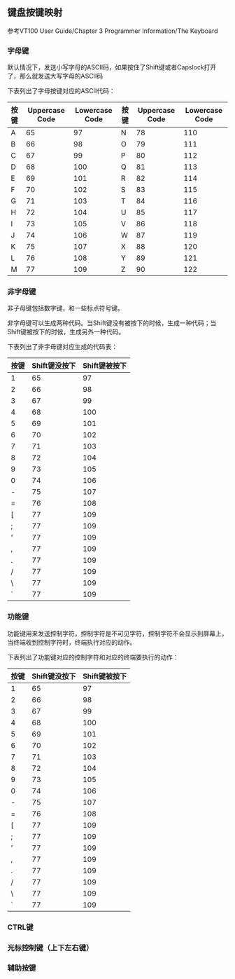 ## 键盘按键映射

参考VT100 User Guide/Chapter 3 Programmer Information/The Keyboard

### 字母键
默认情况下，发送小写字母的ASCII码，如果按住了Shift键或者Capslock打开了，那么就发送大写字母的ASCII码

下表列出了字母按键对应的ASCII代码：

| 按键 | Uppercase Code | Lowercase Code  | 按键 | Uppercase Code | Lowercase Code |
| :--- | ---------------| --------------- | ---- | -------------- | -------------- |
| A    | 65             | 97              | N    | 78             | 110            |
| B    | 66             | 98              | O    | 79             | 111            |
| C    | 67             | 99              | P    | 80             | 112            |
| D    | 68             | 100             | Q    | 81             | 113            |
| E    | 69             | 101             | R    | 82             | 114            |
| F    | 70             | 102             | S    | 83             | 115            |
| G    | 71             | 103             | T    | 84             | 116            |
| H    | 72             | 104             | U    | 85             | 117            |
| I    | 73             | 105             | V    | 86             | 118            |
| J    | 74             | 106             | W    | 87             | 119            |
| K    | 75             | 107             | X    | 88             | 120            |
| L    | 76             | 108             | Y    | 89             | 121            |
| M    | 77             | 109             | Z    | 90             | 122            |


### 非字母键
非子母键包括数字键，和一些标点符号键。

非字母键可以生成两种代码。当Shift键没有被按下的时候，生成一种代码；当Shift键被按下的时候，生成另外一种代码。

下表列出了非字母键对应生成的代码表：

| 按键 | Shift键没按下 | Shift键被按下 |
| :--- | ---------------| -------------|
| 1    | 65             | 97           |
| 2    | 66             | 98           |
| 3    | 67             | 99           |
| 4    | 68             | 100          |
| 5    | 69             | 101          |
| 6    | 70             | 102          |
| 7    | 71             | 103          |
| 8    | 72             | 104          |
| 9    | 73             | 105          |
| 0    | 74             | 106          |
| -    | 75             | 107          |
| =    | 76             | 108          |
| \[    | 77             | 109          |
| ;    | 77             | 109          |
| '    | 77             | 109          |
| ,    | 77             | 109          |
| .    | 77             | 109          |
| /    | 77             | 109          |
| \    | 77             | 109          |
| `    | 77             | 109          |


### 功能键
功能键用来发送控制字符，控制字符是不可见字符，控制字符不会显示到屏幕上，当终端收到控制字符时，终端执行对应的动作。

下表列出了功能键对应的控制字符和对应的终端要执行的动作：

| 按键 | Shift键没按下 | Shift键被按下 |
| :--- | ---------------| -------------|
| 1    | 65             | 97           |
| 2    | 66             | 98           |
| 3    | 67             | 99           |
| 4    | 68             | 100          |
| 5    | 69             | 101          |
| 6    | 70             | 102          |
| 7    | 71             | 103          |
| 8    | 72             | 104          |
| 9    | 73             | 105          |
| 0    | 74             | 106          |
| -    | 75             | 107          |
| =    | 76             | 108          |
| \[    | 77             | 109          |
| ;    | 77             | 109          |
| '    | 77             | 109          |
| ,    | 77             | 109          |
| .    | 77             | 109          |
| /    | 77             | 109          |
| \    | 77             | 109          |
| `    | 77             | 109          |


### CTRL键

### 光标控制键（上下左右键）

### 辅助按键

